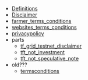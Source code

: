 - [Definitions](definitions)
- [Disclaimer](disclaimer)
- [farmer_terms_conditions](farmer_terms_conditions)
- [websites_terms_conditions](websites_terms_conditions)
- [privacypolicy](privacypolicy)
- parts
  - [tf_grid_testnet_disclaimer](tf_grid_testnet_disclaimer)
  - [tft_not_investment](tft_not_investment)
  - [tft_not_speculative_note](tft_not_speculative_note)
- old???
  - [termsconditions](termsconditions)